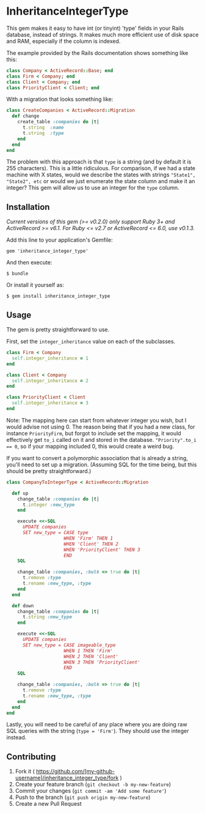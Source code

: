 # InheritanceIntegerType

This gem makes it easy to have int (or tinyint) 'type' fields in your Rails database, instead of strings. It makes much more efficient use of disk space and RAM, especially if the column is indexed.

The example provided by the Rails documentation shows something like this:
```ruby
class Company < ActiveRecord::Base; end
class Firm < Company; end
class Client < Company; end
class PriorityClient < Client; end
```

With a migration that looks something like:
```ruby
class CreateCompanies < ActiveRecord::Migration
  def change
    create_table :companies do |t|
      t.string  :name
      t.string  :type
    end
  end
end
```

The problem with this approach is that `type` is a string (and by default it is 255 characters). This is a little ridiculous. For comparison, if we had a state machine with X states, would we describe the states with strings `"State1", "State2", etc` or would we just enumerate the state column and make it an integer? This gem will allow us to use an integer for the `type` column.

## Installation

_Current versions of this gem (>= v0.2.0) only support Ruby 3+ and ActiveRecord >= v6.1. For Ruby <= v2.7 or ActiveRecord <= 6.0, use v0.1.3._

Add this line to your application's Gemfile:

    gem 'inheritance_integer_type'

And then execute:

    $ bundle

Or install it yourself as:

    $ gem install inheritance_integer_type

## Usage

The gem is pretty straightforward to use.

First, set the `integer_inheritance` value on each of the subclasses.
```ruby
class Firm < Company
  self.integer_inheritance = 1
end

class Client < Company
  self.integer_inheritance = 2
end

class PriorityClient < Client
  self.integer_inheritance = 3
end
```


Note: The mapping here can start from whatever integer you wish, but I would advise not using 0. The reason being that if you had a new class, for instance `PriorityFirm`,  but forgot to include set the mapping, it would effectively get `to_i` called on it and stored in the database. `"Priority".to_i == 0`, so if your mapping included 0, this would create a weird bug.

If you want to convert a polymorphic association that is already a string, you'll need to set up a migration. (Assuming SQL for the time being, but this should be pretty straightforward.)
```ruby
class CompanyToIntegerType < ActiveRecord::Migration

  def up
    change_table :companies do |t|
      t.integer :new_type
    end

    execute <<-SQL
      UPDATE companies
      SET new_type = CASE type
                     WHEN 'Firm' THEN 1
                     WHEN 'Client' THEN 2
                     WHEN 'PriorityClient' THEN 3
                     END
    SQL

    change_table :companies, :bulk => true do |t|
      t.remove :type
      t.rename :new_type, :type
    end
  end

  def down
    change_table :companies do |t|
      t.string :new_type
    end

    execute <<-SQL
      UPDATE companies
      SET new_type = CASE imageable_type
                     WHEN 1 THEN 'Firm'
                     WHEN 2 THEN 'Client'
                     WHEN 3 THEN 'PriorityClient'
                     END
    SQL

    change_table :companies, :bulk => true do |t|
      t.remove :type
      t.rename :new_type, :type
    end
  end
end
```

Lastly, you will need to be careful of any place where you are doing raw SQL queries with the string (`type = 'Firm'`). They should use the integer instead.

## Contributing

1. Fork it ( https://github.com/[my-github-username]/inheritance_integer_type/fork )
2. Create your feature branch (`git checkout -b my-new-feature`)
3. Commit your changes (`git commit -am 'Add some feature'`)
4. Push to the branch (`git push origin my-new-feature`)
5. Create a new Pull Request
